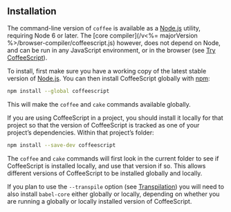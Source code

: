 ## Installation

The command-line version of `coffee` is available as a [Node.js](https://nodejs.org/) utility, requiring Node 6 or later. The [core compiler](/v<%= majorVersion %>/browser-compiler/coffeescript.js) however, does not depend on Node, and can be run in any JavaScript environment, or in the browser (see [Try CoffeeScript](#try)).

To install, first make sure you have a working copy of the latest stable version of [Node.js](https://nodejs.org/). You can then install CoffeeScript globally with [npm](https://www.npmjs.com/):

```bash
npm install --global coffeescript
```

This will make the `coffee` and `cake` commands available globally.

If you are using CoffeeScript in a project, you should install it locally for that project so that the version of CoffeeScript is tracked as one of your project’s dependencies. Within that project’s folder:

```bash
npm install --save-dev coffeescript
```

The `coffee` and `cake` commands will first look in the current folder to see if CoffeeScript is installed locally, and use that version if so. This allows different versions of CoffeeScript to be installed globally and locally.

If you plan to use the `--transpile` option (see [Transpilation](#transpilation)) you will need to also install `babel-core` either globally or locally, depending on whether you are running a globally or locally installed version of CoffeeScript.